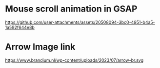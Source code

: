 # Mouse scroll animation in GSAP

https://github.com/user-attachments/assets/20508094-3bc0-4951-b4a5-1a592f644e8b

# Arrow Image link

https://www.brandium.nl/wp-content/uploads/2023/07/arrow-br.svg

